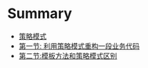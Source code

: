 # Summary

* [策略模式](README.md)
* [第一节: 利用策略模式重构一段业务代码](strategy/code.md)
* [第二节:模板方法和策略模式区别](strategy/模板方法和策略模式区别.md)

